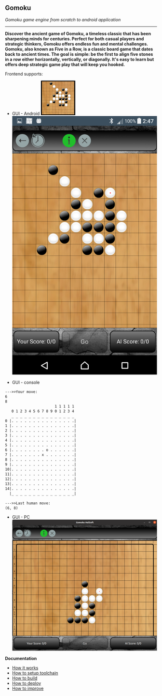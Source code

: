 ## Gomoku
*Gomoku game engine from scratch to android application*

---
**Discover the ancient game of Gomoku, a timeless classic that has been sharpening minds for centuries. 
Perfect for both casual players and strategic thinkers, Gomoku offers endless fun and mental challenges. 
Gomoku, also known as Five in a Row, is a classic board game that dates back to ancient times.
The goal is simple: be the first to align five stones in a row either horizontally, vertically, or diagonally. 
It's easy to learn but offers deep strategic game play that will keep you hooked.**

Frontend supports:
- GUI - Android
![](d.releases/Icon_114x114.png)  
![](d.releases/phone0_533x948.png)

- GUI - console
```
--->>Your move:
6 
8
                       1 1 1 1 1 
   0 1 2 3 4 5 6 7 8 9 0 1 2 3 4 
   _ _ _ _ _ _ _ _ _ _ _ _ _ _ _
0 |. . . . . . . . . . . . . . .|
1 |. . . . . . . . . . . . . . .|
2 |. . . . . . . . . . . . . . .|
3 |. . . . . . . . . . . . . . .|
4 |. . . . . . . . . . . . . . .|
5 |. . . . . . . . . . . . . . .|
6 |. . . . . . . . o . . . . . .|
7 |. . . . . . . x . . . . . . .|
8 |. . . . . . . . . . . . . . .|
9 |. . . . . . . . . . . . . . .|
10|. . . . . . . . . . . . . . .|
11|. . . . . . . . . . . . . . .|
12|. . . . . . . . . . . . . . .|
13|. . . . . . . . . . . . . . .|
14|. . . . . . . . . . . . . . .|
  |_ _ _ _ _ _ _ _ _ _ _ _ _ _ _|

--->>Last human move:
(6, 8)
```
- GUI - PC
![](d.releases/PC.png)

**Documentation**
- [How it works](c.doc/HowItWorks.md)
- [How to setup toolchain](c.doc/HowToSetupToolchain.md)
- [How to build](c.doc/HowToBuild.md)
- [How to deploy](c.doc/HowToDeploy.md)
- [How to improve](c.doc/HowToImprove.md)
